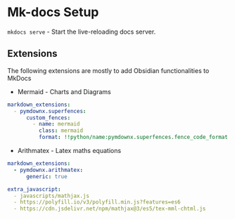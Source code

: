 # Mk-docs Setup

`mkdocs serve` - Start the live-reloading docs server.

## Extensions
The following extensions are mostly to add Obsidian functionalities to MkDocs

- Mermaid - Charts and Diagrams
``` yml
markdown_extensions:
  - pymdownx.superfences:
      custom_fences:
        - name: mermaid
          class: mermaid
          format: !!python/name:pymdownx.superfences.fence_code_format
```
- Arithmatex - Latex maths equations
```yml
markdown_extensions:
  - pymdownx.arithmatex:
	  generic: true

extra_javascript:
  - javascripts/mathjax.js
  - https://polyfill.io/v3/polyfill.min.js?features=es6
  - https://cdn.jsdelivr.net/npm/mathjax@3/es5/tex-mml-chtml.js
```

